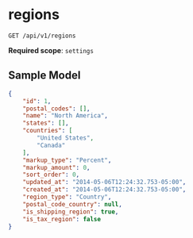 regions
=======

```shell
GET /api/v1/regions
```

**Required scope**: `settings`

Sample Model
------------

```json
{
	"id": 1,
	"postal_codes": [],
	"name": "North America",
	"states": [],
	"countries": [
		"United States",
		"Canada"
	],
	"markup_type": "Percent",
	"markup_amount": 0,
	"sort_order": 0,
	"updated_at": "2014-05-06T12:24:32.753-05:00",
	"created_at": "2014-05-06T12:24:32.753-05:00",
	"region_type": "Country",
	"postal_code_country": null,
	"is_shipping_region": true,
	"is_tax_region": false
}
```